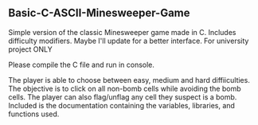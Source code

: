 ##  Basic-C-ASCII-Minesweeper-Game
Simple version of the classic Minesweeper game made in C. Includes difficulty modifiers. Maybe I'll update for a better interface. For university project ONLY

Please compile the C file and run in console.

The player is able to choose between easy, medium and hard diffiiculties. The objective is to click on all non-bomb cells while avoiding the bomb cells. The player can also flag/unflag any cell they suspect is a bomb.
Included is the documentation containing the variables, libraries, and functions used.
